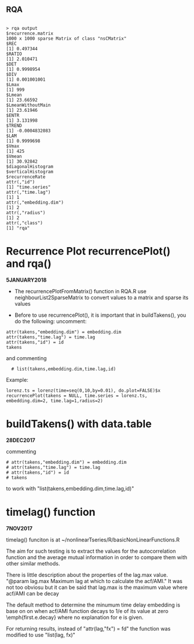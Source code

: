 RQA
---

```

> rqa output
$recurrence.matrix
1000 x 1000 sparse Matrix of class "nsCMatrix"
$REC
[1] 0.497344
$RATIO
[1] 2.010471
$DET
[1] 0.9998954
$DIV
[1] 0.001001001
$Lmax
[1] 999
$Lmean
[1] 23.66592
$LmeanWithoutMain
[1] 23.61946
$ENTR
[1] 3.131998
$TREND
[1] -0.0004832083
$LAM
[1] 0.9999698
$Vmax
[1] 425
$Vmean
[1] 30.92842
$diagonalHistogram
$verticalHistogram
$recurrenceRate
attr(,"id")
[1] "time.series"
attr(,"time.lag")
[1] 1
attr(,"embedding.dim")
[1] 2
attr(,"radius")
[1] 2
attr(,"class")
[1] "rqa"

```



# Recurrence Plot recurrencePlot() and rqa()
__5JANUARY2018__


* The recurrencePlotFromMatrix() function in RQA.R
use neighbourList2SparseMatrix to convert values to a matrix and sparse its values


* Before to use recurrencePlot(), it is important that in buildTakens(), you do the following:
uncomment:
```
attr(takens,"embedding.dim") = embedding.dim
attr(takens,"time.lag") = time.lag
attr(takens,"id") = id
takens
```
and commenting
```
  # list(takens,embedding.dim,time.lag,id)
```


Example:
```
lorenz.ts = lorenz(time=seq(0,10,by=0.01), do.plot=FALSE)$x
recurrencePlot(takens = NULL, time.series = lorenz.ts, embedding.dim=2, time.lag=1,radius=2)
```




# buildTakens() with data.table
__28DEC2017__

commenting
```
# attr(takens,"embedding.dim") = embedding.dim
# attr(takens,"time.lag") = time.lag
# attr(takens,"id") = id
# takens
```
to work with "list(takens,embedding.dim,time.lag,id)"


# timelag() function
__7NOV2017__

timelag() funciton is at ~/nonlinearTseries/R/basicNonLinearFunctions.R

The aim for such testing is to extract the values for the autocorrelation function
and the average mutual information in order to compare them with other similar
methods.

There is little description about the properties of the lag.max value.
"@param lag.max Maximum lag at which to calculate the acf/AMI."
It was not too obviosu but it can be said that lag.max is the maximum
value where acf/AMI can be decay

The default method to determine the minumum time delay embedding is base on
on when acf/AMI function decays to 1/e of its value at zero \emph{first.e.decay}
where no explanation for e is given.

For returning results, instead of "attr(lag,"fx") = fd" the function was
modified to use "list(lag, fx)"
